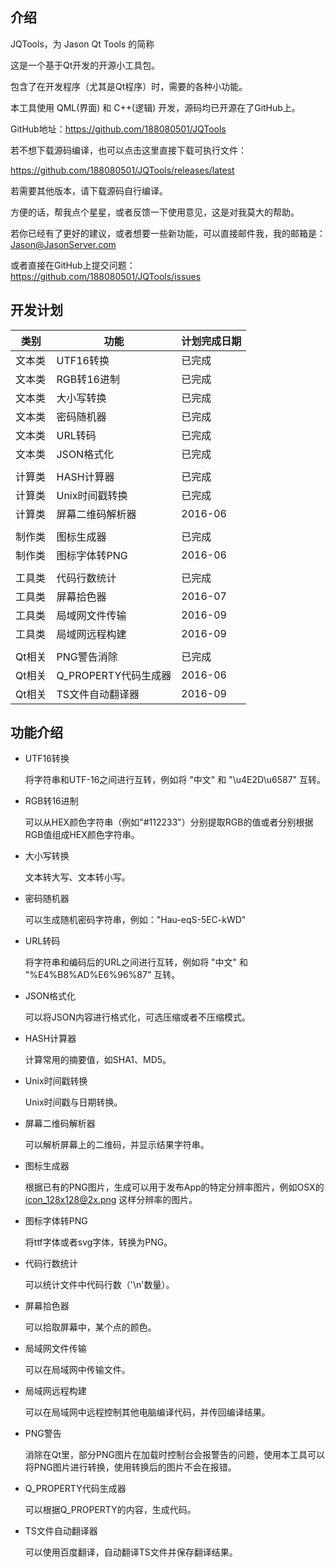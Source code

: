 ## 介绍

JQTools，为 Jason Qt Tools 的简称

这是一个基于Qt开发的开源小工具包。

包含了在开发程序（尤其是Qt程序）时，需要的各种小功能。

本工具使用 QML(界面) 和 C++(逻辑) 开发，源码均已开源在了GitHub上。

GitHub地址：https://github.com/188080501/JQTools

若不想下载源码编译，也可以点击这里直接下载可执行文件：
 
https://github.com/188080501/JQTools/releases/latest

若需要其他版本，请下载源码自行编译。 

方便的话，帮我点个星星，或者反馈一下使用意见，这是对我莫大的帮助。

若你已经有了更好的建议，或者想要一些新功能，可以直接邮件我，我的邮箱是：Jason@JasonServer.com

或者直接在GitHub上提交问题：
https://github.com/188080501/JQTools/issues

## 开发计划

类别|功能|计划完成日期
---|---|---
文本类|UTF16转换|已完成
文本类|RGB转16进制|已完成
文本类|大小写转换|已完成
文本类|密码随机器|已完成
文本类|URL转码|已完成
文本类|JSON格式化|已完成
||
计算类|HASH计算器|已完成
计算类|Unix时间戳转换|已完成
计算类|屏幕二维码解析器|2016-06
||
制作类|图标生成器|已完成
制作类|图标字体转PNG|2016-06
||
工具类|代码行数统计|已完成
工具类|屏幕拾色器|2016-07
工具类|局域网文件传输|2016-09
工具类|局域网远程构建|2016-09
||
Qt相关|PNG警告消除|已完成
Qt相关|Q_PROPERTY代码生成器|2016-06
Qt相关|TS文件自动翻译器|2016-09

## 功能介绍

* UTF16转换

	将字符串和UTF-16之间进行互转，例如将 "中文" 和 "\u4E2D\u6587" 互转。

	
* RGB转16进制

	可以从HEX颜色字符串（例如"#112233"）分别提取RGB的值或者分别根据RGB值组成HEX颜色字符串。

* 大小写转换

	文本转大写、文本转小写。
	
* 密码随机器

	可以生成随机密码字符串，例如："Hau-eqS-5EC-kWD"
	
* URL转码

	将字符串和编码后的URL之间进行互转，例如将 "中文" 和 "%E4%B8%AD%E6%96%87" 互转。
	
* JSON格式化

	可以将JSON内容进行格式化，可选压缩或者不压缩模式。
	
* HASH计算器

	计算常用的摘要值，如SHA1、MD5。
	
* Unix时间戳转换

	Unix时间戳与日期转换。
	
* 屏幕二维码解析器

	可以解析屏幕上的二维码，并显示结果字符串。
	
* 图标生成器

	根据已有的PNG图片，生成可以用于发布App的特定分辨率图片，例如OSX的 icon_128x128@2x.png 这样分辨率的图片。
	
* 图标字体转PNG

	将ttf字体或者svg字体，转换为PNG。
	
* 代码行数统计

	可以统计文件中代码行数（'\n'数量）。
	
* 屏幕拾色器

	可以拾取屏幕中，某个点的颜色。
	
* 局域网文件传输

	可以在局域网中传输文件。
	
* 局域网远程构建

	可以在局域网中远程控制其他电脑编译代码，并传回编译结果。
	
* PNG警告

	消除在Qt里，部分PNG图片在加载时控制台会报警告的问题，使用本工具可以将PNG图片进行转换，使用转换后的图片不会在报错。
	
* Q_PROPERTY代码生成器

	可以根据Q_PROPERTY的内容，生成代码。
	
* TS文件自动翻译器

	可以使用百度翻译，自动翻译TS文件并保存翻译结果。